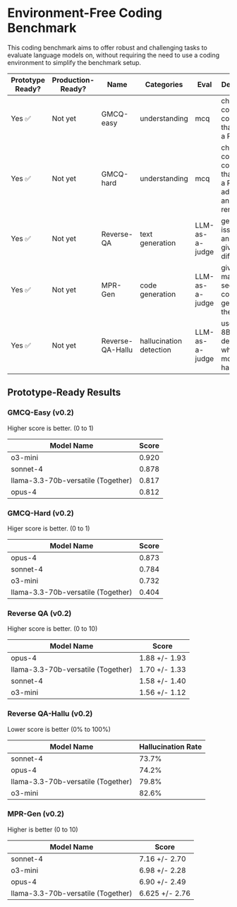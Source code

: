 # Environment-Free Coding Benchmark

This coding benchmark aims to offer robust and challenging tasks to evaluate
language models on, without requiring the need to use a coding environment to
simplify the benchmark setup.

| Prototype Ready? | Production-Ready? | Name | Categories | Eval | Description |
| --- | --- | --- | --- | --- | --- |
| Yes ✅| Not yet | GMCQ-easy | understanding | mcq | choose the correct code diff that closes a PR |
| Yes ✅| Not yet | GMCQ-hard | understanding | mcq | choose the correct code diff that closes a PR, with additions and removals |
| Yes ✅| Not yet| Reverse-QA | text generation | LLM-as-a-judge | generate an issue title and body given code diff |
| Yes ✅ | Not yet | MPR-Gen | code generation | LLM-as-a-judge | given a maksed section of a code diff, generate the code |
| Yes ✅ | Not yet | Reverse-QA-Hallu | hallucination detection | LLM-as-a-judge | uses Lynx-8B to determine whether the model hallucinated |

## Prototype-Ready Results

### GMCQ-Easy (v0.2)

Higher score is better. (0 to 1)

| Model Name | Score |
| --- | --- |
| o3-mini |  0.920 |
| sonnet-4| 0.878 | 
| llama-3.3-70b-versatile (Together) | 0.817 |
| opus-4 | 0.812 |

### GMCQ-Hard (v0.2)

Higer score is better. (0 to 1)

| Model Name | Score |
| --- | --- |
| opus-4 | 0.873 |
| sonnet-4| 0.784 | 
| o3-mini | 0.732 |
| llama-3.3-70b-versatile (Together) | 0.404 |

### Reverse QA (v0.2)

Higher score is better. (0 to 10)

| Model Name | Score |
| --- | --- |
| opus-4 | 1.88 +/- 1.93 |
| llama-3.3-70b-versatile (Together) | 1.70 +/- 1.33 |
| sonnet-4| 1.58 +/- 1.40 | 
| o3-mini | 1.56 +/- 1.12  |

### Reverse QA-Hallu (v0.2)

Lower score is better (0% to 100%)

| Model Name | Hallucination Rate |
| --- | --- |
| sonnet-4| 73.7% | 
| opus-4 | 74.2% |
| llama-3.3-70b-versatile (Together) | 79.8% |
| o3-mini | 82.6% |

### MPR-Gen (v0.2)

Higher is better (0 to 10)

| Model Name | Score |
| --- | --- |
| sonnet-4| 7.16 +/- 2.70  |  
| o3-mini | 6.98 +/- 2.28  |
| opus-4 | 6.90 +/- 2.49 |
| llama-3.3-70b-versatile (Together) | 6.625 +/- 2.76 |
